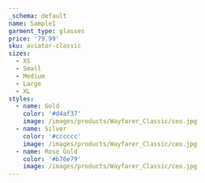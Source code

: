 ```yaml
---
_schema: default
name: Sample1
garment_type: glasses
price: '79.99'
sku: aviator-classic
sizes:
  - XS
  - Small
  - Medium
  - Large
  - XL
styles:
  - name: Gold
    color: '#d4af37'
    image: /images/products/Wayfarer_Classic/ceo.jpg
  - name: Silver
    color: '#cccccc'
    image: /images/products/Wayfarer_Classic/ceo.jpg
  - name: Rose Gold
    color: '#b76e79'
    image: /images/products/Wayfarer_Classic/ceo.jpg
---
```

